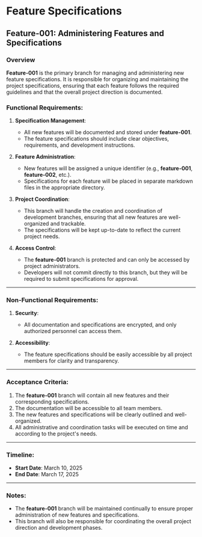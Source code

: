 # Feature Specifications

## Feature-001: Administering Features and Specifications

### Overview
**Feature-001** is the primary branch for managing and administering new feature specifications. It is responsible for organizing and maintaining the project specifications, ensuring that each feature follows the required guidelines and that the overall project direction is documented.

### Functional Requirements:
1. **Specification Management**:
    - All new features will be documented and stored under **feature-001**.
    - The feature specifications should include clear objectives, requirements, and development instructions.

2. **Feature Administration**:
    - New features will be assigned a unique identifier (e.g., **feature-001**, **feature-002**, etc.).
    - Specifications for each feature will be placed in separate markdown files in the appropriate directory.

3. **Project Coordination**:
    - This branch will handle the creation and coordination of development branches, ensuring that all new features are well-organized and trackable.
    - The specifications will be kept up-to-date to reflect the current project needs.

4. **Access Control**:
    - The **feature-001** branch is protected and can only be accessed by project administrators.
    - Developers will not commit directly to this branch, but they will be required to submit specifications for approval.

---

### Non-Functional Requirements:
1. **Security**:
    - All documentation and specifications are encrypted, and only authorized personnel can access them.

2. **Accessibility**:
    - The feature specifications should be easily accessible by all project members for clarity and transparency.

---

### Acceptance Criteria:
1. The **feature-001** branch will contain all new features and their corresponding specifications.
2. The documentation will be accessible to all team members.
3. The new features and specifications will be clearly outlined and well-organized.
4. All administrative and coordination tasks will be executed on time and according to the project's needs.

---

### Timeline:
- **Start Date**: March 10, 2025
- **End Date**: March 17, 2025

---

### Notes:
- The **feature-001** branch will be maintained continually to ensure proper administration of new features and specifications.
- This branch will also be responsible for coordinating the overall project direction and development phases.

